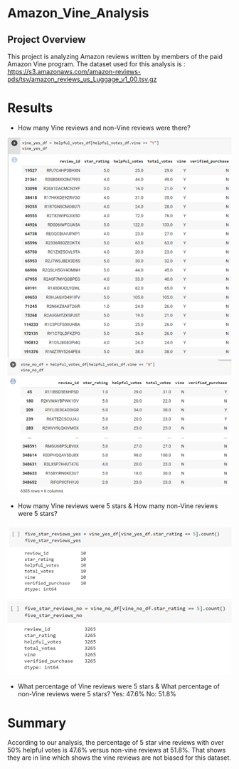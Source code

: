 # Amazon_Vine_Analysis
## Project Overview
This project is analyzing Amazon reviews written by members of the paid Amazon Vine program. The dataset used for this analysis is : https://s3.amazonaws.com/amazon-reviews-pds/tsv/amazon_reviews_us_Luggage_v1_00.tsv.gz

# Results
- How many Vine reviews and non-Vine reviews were there?

![Image](https://github.com/faridah-m/Amazon_Vine_Analysis/blob/main/Vine_Reviews.PNG)
![Image](https://github.com/faridah-m/Amazon_Vine_Analysis/blob/main/Non_Vine_Reviews.PNG)

- How many Vine reviews were 5 stars & How many non-Vine reviews were 5 stars?

![Image](https://github.com/faridah-m/Amazon_Vine_Analysis/blob/main/Five_Star_Vine.PNG)
![Image](https://github.com/faridah-m/Amazon_Vine_Analysis/blob/main/Five_Star_Non_Vine.PNG)

- What percentage of Vine reviews were 5 stars & What percentage of non-Vine reviews were 5 stars?
Yes: 47.6%
No: 51.8%

# Summary
According to our analysis, the percentage of 5 star vine reviews with over 50% helpful votes is 47.6% versus non-vine reviews at 51.8%. That shows they are in line which shows the vine reviews are not biased for this dataset.
